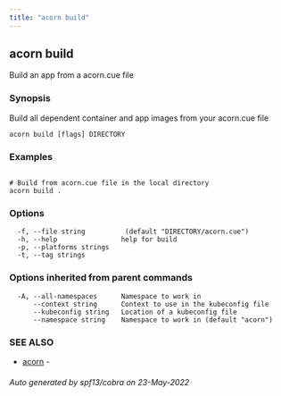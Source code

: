 ```yaml
---
title: "acorn build"
---
```

## acorn build

Build an app from a acorn.cue file

### Synopsis

Build all dependent container and app images from your acorn.cue file

```
acorn build [flags] DIRECTORY
```

### Examples

```

# Build from acorn.cue file in the local directory
acorn build .
```

### Options

```
  -f, --file string          (default "DIRECTORY/acorn.cue")
  -h, --help                help for build
  -p, --platforms strings   
  -t, --tag strings         
```

### Options inherited from parent commands

```
  -A, --all-namespaces      Namespace to work in
      --context string      Context to use in the kubeconfig file
      --kubeconfig string   Location of a kubeconfig file
      --namespace string    Namespace to work in (default "acorn")
```

### SEE ALSO

* [acorn](acorn.md)	 - 

###### Auto generated by spf13/cobra on 23-May-2022
